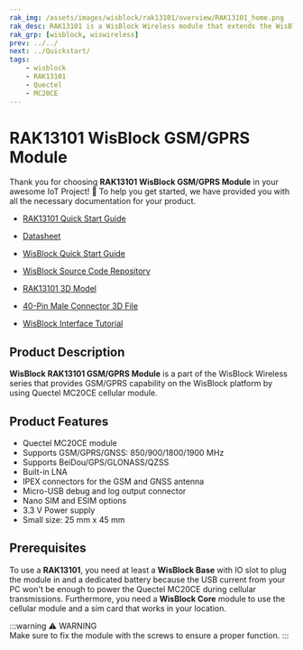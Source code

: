 ```yaml
---
rak_img: /assets/images/wisblock/rak13101/overview/RAK13101_home.png
rak_desc: RAK13101 is a WisBlock Wireless module that extends the WisBlock system to have GSM/GPRS Cellular Network capability using Quectel MC20CE module.
rak_grp: [wisblock, wiswireless]
prev: ../../
next: ../Quickstart/
tags:
    - wisblock
    - RAK13101
    - Quectel
    - MC20CE
---
```


# RAK13101 WisBlock GSM/GPRS Module

Thank you for choosing **RAK13101 WisBlock GSM/GPRS Module** in your awesome IoT Project! 🎉 To help you get started, we have provided you with all the necessary documentation for your product.

* [RAK13101 Quick Start Guide](../Quickstart/)
* [Datasheet](../Datasheet/)
* <a href="../../Quickstart/" target="_blank">WisBlock Quick Start Guide</a>

* [WisBlock Source Code Repository](https://github.com/RAKWireless/WisBlock/)
* [RAK13101 3D Model](https://downloads.rakwireless.com/3D_File/WisBlock/3D_RAK13101.stp)
* [40-Pin Male Connector 3D File](https://downloads.rakwireless.com/3D_File/Accessory/WisConnector/M40S1003K6M.stp)
* [WisBlock Interface Tutorial](/Knowledge-Hub/Learn/WisBlock-IO-Tutorial/)

## Product Description

**WisBlock RAK13101 GSM/GPRS Module** is a part of the WisBlock Wireless series that provides GSM/GPRS capability on the WisBlock platform by using Quectel MC20CE cellular module.


## Product Features

- Quectel MC20CE module
- Supports GSM/GPRS/GNSS: 850/900/1800/1900&nbsp;MHz
- Supports BeiDou/GPS/GLONASS/QZSS
- Built-in LNA
- IPEX connectors for the GSM and GNSS antenna
- Micro-USB debug and log output connector
- Nano SIM and ESIM options
- 3.3&nbsp;V Power supply
- Small size: 25&nbsp;mm x 45&nbsp;mm

## Prerequisites

To use a **RAK13101**, you need at least a **WisBlock Base** with IO slot to plug the module in and a dedicated battery because the USB current from your PC won't be enough to power the Quectel MC20CE during cellular transmissions. Furthermore, you need a **WisBlock Core** module to use the cellular module and a sim card that works in your location.

:::warning ⚠️ WARNING    
Make sure to fix the module with the screws to ensure a proper function.
:::